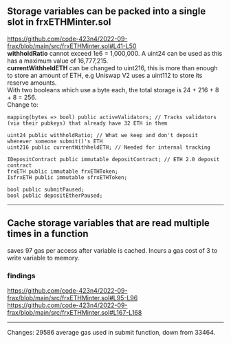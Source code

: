 ## Storage variables can be packed into a single slot in frxETHMinter.sol

https://github.com/code-423n4/2022-09-frax/blob/main/src/frxETHMinter.sol#L41-L50 \
**withholdRatio** cannot exceed 1e6 = 1,000,000. A uint24 can be used as this has a maximum value of 16,777,215. \
**currentWithheldETH** can be changed to uint216, this is more than enough to store an amount of ETH, e.g Uniswap V2 uses a uint112 to store its reserve amounts.\
With two booleans which use a byte each, the total storage is 24 + 216 + 8 + 8 = 256. \
Change to:

```
mapping(bytes => bool) public activeValidators; // Tracks validators (via their pubkeys) that already have 32 ETH in them

uint24 public withholdRatio; // What we keep and don't deposit whenever someone submit()'s ETH
uint216 public currentWithheldETH; // Needed for internal tracking

IDepositContract public immutable depositContract; // ETH 2.0 deposit contract
frxETH public immutable frxETHToken;
IsfrxETH public immutable sfrxETHToken;

bool public submitPaused;
bool public depositEtherPaused;
```

---

## Cache storage variables that are read multiple times in a function

saves 97 gas per access after variable is cached. Incurs a gas cost of 3 to write variable to memory.

### findings

https://github.com/code-423n4/2022-09-frax/blob/main/src/frxETHMinter.sol#L95-L96 \
https://github.com/code-423n4/2022-09-frax/blob/main/src/frxETHMinter.sol#L167-L168

---
Changes: 29586 average gas used in submit function, down from 33464.